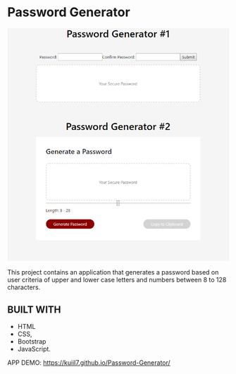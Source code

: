 # Password Generator

![APP DEMOP](pwd_gen.png)

This project contains an application that generates a password based on user criteria of upper and lower case letters and numbers between 8 to 128 characters.

## BUILT WITH

* HTML
* CSS,
* Bootstrap
* JavaScript.

 APP DEMO: https://kuiil7.github.io/Password-Generator/